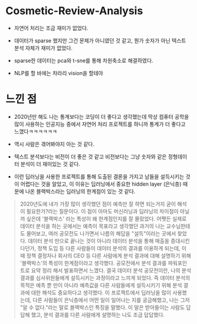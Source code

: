 # Cosmetic-Review-Analysis

- 자연어 처리는 조금 재미가 없었다.
- 데이터가 sparse 했지만 그건 문제가 아니였던 것 같고, 뭔가 숫자가 아닌 텍스트 분석 자체가 재미가 없었다.
- sparse한 데이터는 pca와 t-sne를 통해 차원축소로 해결하였다.

- NLP를 할 바에는 차라리 vision을 할테야

# 느낀 점
- 2020년만 해도 나는 통계보다는 코딩이 더 좋다고 생각했는데 막상 컴퓨터 공학을 많이 사용하는 인공지능 중에서 자연어 처리 프로젝트를 하니까 통계가 더 좋다고 느꼈다ㅋㅋㅋㅋㅋㅋ
- 역시 사람은 겪어봐야지 아는 것 같다.

- 텍스트 분석보다는 비전이 더 좋은 것 같고 비전보다는 그냥 숫자와 같은 정형데이터 분석이 더 재미있는 것 같다.
- 이런 딥러닝을 사용한 프로젝트를 통해 도출된 결론을 가지고 남들을 설득시키는 것이 어렵다는 것을 알았고, 이 이유는 딥러닝에서 중요한 hidden layer (은닉층) 때문에 나온 블랙박스라는 딥러닝의 한계점이 있는 것 같다.

> 2020년도에 내가 가장 많이 생각했던 점이 예측만 잘 하면 되는거지 굳이 해석이 필요한가?라는 질문이다. 이 점이 아마도 머신러닝과 딥러닝의 차이점이 아닐까 싶은데 '블랙박스' 라는 특성이 왜 한계점인지를 잘 몰랐었다. 어쨋든 실제로 데이터 분석을 하는 곳에서는 예측이 목표라고 생각했던 과거의 나는 교수님한테도 물어보고, 여러 공모전도 나가면서 나름의 해답을 "설득"이라는 곳에서 찾았다. 데이터 분석 만으로 끝나는 것이 아니라 데이터 분석을 통해 매출을 증대시킨다던가, 정책 도입 등 다른 사람들이 데이터 분석의 결과를 이용하게 되는데, 이 때 정책 결정자나 회사의 CEO 등 다른 사람에게 분석 결과에 대해 설명하기 위해 '블랙박스'의 특성이 한계점이라고 생각했다. 공모전에서 분석 결과를 파워포인트로 요약 정리 해서 발표하면서 느꼈다. 결국 데이터 분석 공모전이란, 나의 분석 결과를 심사위원들에게 설득시키는 과정이라고 느끼게 되었다. 즉 데이터 분석의 목적은 예측 뿐 만이 아니라 예측값을 다른 사람들에게 설득시키기 위해 분석 결과에 대한 해석도 중요하다고 생각했다. 이 프로젝트에서 딥러닝을 많이 사용했는데, 다른 사람들이 은닉층에서 어떤 일이 일어나는 지를 궁금해했고, 나는 그저 "알 수 없다."라는 말로 블랙박스인 특징을 말했다. 이 말은 받아들이는 사람도 답답해 했고, 분석 결과를 다른 사람에게 설명하는 나도 조금 답답했다.
